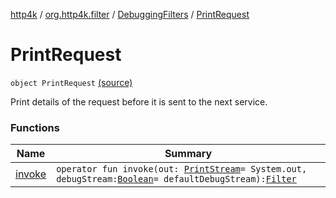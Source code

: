 [http4k](../../../index.md) / [org.http4k.filter](../../index.md) / [DebuggingFilters](../index.md) / [PrintRequest](./index.md)

# PrintRequest

`object PrintRequest` [(source)](https://github.com/http4k/http4k/blob/master/http4k-core/src/main/kotlin/org/http4k/filter/DebuggingFilters.kt#L15)

Print details of the request before it is sent to the next service.

### Functions

| Name | Summary |
|---|---|
| [invoke](invoke.md) | `operator fun invoke(out: `[`PrintStream`](https://docs.oracle.com/javase/6/docs/api/java/io/PrintStream.html)` = System.out, debugStream: `[`Boolean`](https://kotlinlang.org/api/latest/jvm/stdlib/kotlin/-boolean/index.html)` = defaultDebugStream): `[`Filter`](../../../org.http4k.core/-filter/index.md) |
